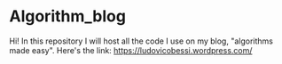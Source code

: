 # Algorithm_blog

Hi! 
In this repository I will host all the code I use on my blog, "algorithms made easy".
Here's the link: https://ludovicobessi.wordpress.com/ 
